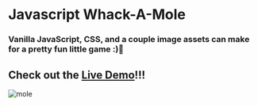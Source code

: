 # Javascript Whack-A-Mole

### Vanilla JavaScript, CSS, and a couple image assets can make for a pretty fun little game :)🍦 

## Check out the [Live Demo](https://ryellingson.github.io/javascript-whack-a-mole/)!!!

![mole](https://user-images.githubusercontent.com/56618947/154886581-6dd59281-22e1-48b0-8ff9-0f0d497ec34c.gif)
